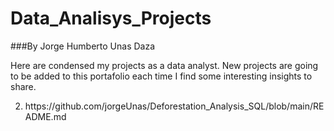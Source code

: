 # Data_Analisys_Projects

###By Jorge Humberto Unas Daza

Here are condensed my projects as a data analyst. New projects are going to be added to this portafolio each time I find some interesting insights to share.

2. <link>https://github.com/jorgeUnas/Deforestation_Analysis_SQL/blob/main/README.md</link>
